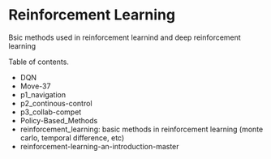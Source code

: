 # Reinforcement Learning

Bsic methods used in reinforcement learnind and deep reinforcement learning

Table of contents.
- DQN
- Move-37
- p1_navigation
- p2_continous-control
- p3_collab-compet
- Policy-Based_Methods
- reinforcement_learning: basic methods in reinforcement learning (monte carlo, temporal difference, etc)
- reinforcement-learning-an-introduction-master
